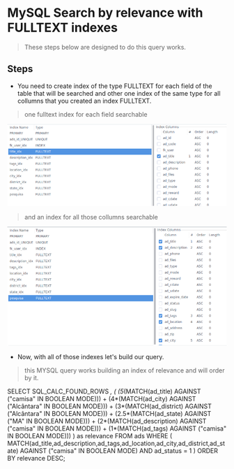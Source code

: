 MySQL Search by relevance with FULLTEXT indexes
===============================================

> These steps below are designed to do this query works.

## Steps

+ You need to create index of the type FULLTEXT for each field of the table that will be searched and other one index of the same type for all collumns that you created an index FULLTEXT.

> one fulltext index for each field searchable

![one fulltext index for each field searchable](https://raw.githubusercontent.com/marcosfreitas/mysql-search-by-relevance/master/images/one-fulltext-index-for-each-field-searchable.png)

> and an index for all those collumns searchable

![one fulltext index for each field searchable](https://raw.githubusercontent.com/marcosfreitas/mysql-search-by-relevance/master/images/index-for-all-those-collumns-searchable.png)


+ Now, with all of those indexes let's build our query.

> this MYSQL query works building an index of relevance and will order by it.

SELECT SQL_CALC_FOUND_ROWS *, (
	(5*(MATCH(ad_title) AGAINST ("camisa" IN BOOLEAN MODE))) +
	(4*(MATCH(ad_city) AGAINST ("Alcântara" IN BOOLEAN MODE))) +
	(3*(MATCH(ad_district) AGAINST ("Alcântara" IN BOOLEAN MODE))) +
	(2.5*(MATCH(ad_state) AGAINST ("MA" IN BOOLEAN MODE))) +
	(2*(MATCH(ad_description) AGAINST ("camisa" IN BOOLEAN MODE))) +
	(1*(MATCH(ad_tags) AGAINST ("camisa" IN BOOLEAN MODE)))
) as relevance FROM ads
WHERE (
	MATCH(ad_title,ad_description,ad_tags,ad_location,ad_city,ad_district,ad_state) AGAINST ("camisa" IN BOOLEAN MODE)
	AND ad_status = 1
)
ORDER BY relevance DESC;





